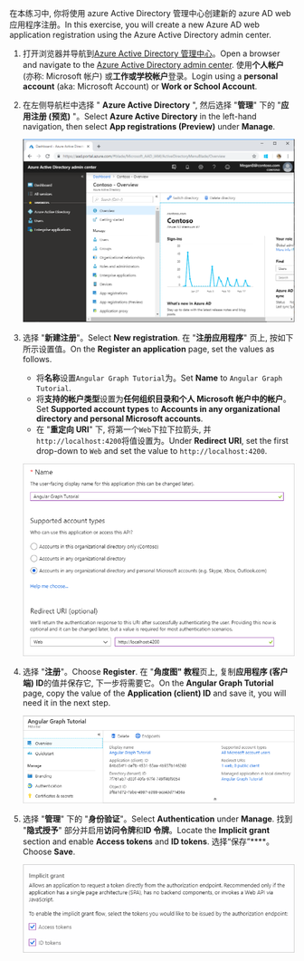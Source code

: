 <!-- markdownlint-disable MD002 MD041 -->

<span data-ttu-id="fb2e2-101">在本练习中, 你将使用 azure Active Directory 管理中心创建新的 azure AD web 应用程序注册。</span><span class="sxs-lookup"><span data-stu-id="fb2e2-101">In this exercise, you will create a new Azure AD web application registration using the Azure Active Directory admin center.</span></span>

1. <span data-ttu-id="fb2e2-102">打开浏览器并导航到[Azure Active Directory 管理中心](https://aad.portal.azure.com)。</span><span class="sxs-lookup"><span data-stu-id="fb2e2-102">Open a browser and navigate to the [Azure Active Directory admin center](https://aad.portal.azure.com).</span></span> <span data-ttu-id="fb2e2-103">使用**个人帐户**(亦称: Microsoft 帐户) 或**工作或学校帐户**登录。</span><span class="sxs-lookup"><span data-stu-id="fb2e2-103">Login using a **personal account** (aka: Microsoft Account) or **Work or School Account**.</span></span>

1. <span data-ttu-id="fb2e2-104">在左侧导航栏中选择 " **Azure Active Directory** ", 然后选择 "**管理**" 下的 "**应用注册 (预览)** "。</span><span class="sxs-lookup"><span data-stu-id="fb2e2-104">Select **Azure Active Directory** in the left-hand navigation, then select **App registrations (Preview)** under **Manage**.</span></span>

    ![<span data-ttu-id="fb2e2-105">应用注册的屏幕截图</span><span class="sxs-lookup"><span data-stu-id="fb2e2-105">A screenshot of the App registrations</span></span> ](./images/aad-portal-app-registrations.png)

1. <span data-ttu-id="fb2e2-106">选择 "**新建注册**"。</span><span class="sxs-lookup"><span data-stu-id="fb2e2-106">Select **New registration**.</span></span> <span data-ttu-id="fb2e2-107">在 "**注册应用程序**" 页上, 按如下所示设置值。</span><span class="sxs-lookup"><span data-stu-id="fb2e2-107">On the **Register an application** page, set the values as follows.</span></span>

    - <span data-ttu-id="fb2e2-108">将**名称**设置`Angular Graph Tutorial`为。</span><span class="sxs-lookup"><span data-stu-id="fb2e2-108">Set **Name** to `Angular Graph Tutorial`.</span></span>
    - <span data-ttu-id="fb2e2-109">将**支持的帐户类型**设置为**任何组织目录和个人 Microsoft 帐户中的帐户**。</span><span class="sxs-lookup"><span data-stu-id="fb2e2-109">Set **Supported account types** to **Accounts in any organizational directory and personal Microsoft accounts**.</span></span>
    - <span data-ttu-id="fb2e2-110">在 "**重定向 URI**" 下, 将第一个`Web`下拉下拉箭头, 并`http://localhost:4200`将值设置为。</span><span class="sxs-lookup"><span data-stu-id="fb2e2-110">Under **Redirect URI**, set the first drop-down to `Web` and set the value to `http://localhost:4200`.</span></span>

    !["注册应用程序" 页的屏幕截图](./images/aad-register-an-app.png)

1. <span data-ttu-id="fb2e2-112">选择 "**注册**"。</span><span class="sxs-lookup"><span data-stu-id="fb2e2-112">Choose **Register**.</span></span> <span data-ttu-id="fb2e2-113">在 "**角度图" 教程**页上, 复制**应用程序 (客户端) ID**的值并保存它, 下一步将需要它。</span><span class="sxs-lookup"><span data-stu-id="fb2e2-113">On the **Angular Graph Tutorial** page, copy the value of the **Application (client) ID** and save it, you will need it in the next step.</span></span>

    ![新应用注册的应用程序 ID 的屏幕截图](./images/aad-application-id.png)

1. <span data-ttu-id="fb2e2-115">选择 "**管理**" 下的 "**身份验证**"。</span><span class="sxs-lookup"><span data-stu-id="fb2e2-115">Select **Authentication** under **Manage**.</span></span> <span data-ttu-id="fb2e2-116">找到 "**隐式授予**" 部分并启用**访问令牌**和**ID 令牌**。</span><span class="sxs-lookup"><span data-stu-id="fb2e2-116">Locate the **Implicit grant** section and enable **Access tokens** and **ID tokens**.</span></span> <span data-ttu-id="fb2e2-117">选择“保存”\*\*\*\*。</span><span class="sxs-lookup"><span data-stu-id="fb2e2-117">Choose **Save**.</span></span>

    ![隐式 grant 部分的屏幕截图](./images/aad-implicit-grant.png)
